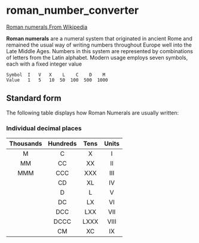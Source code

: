 # roman_number_converter

[Roman numerals,From Wikipedia](https://en.wikipedia.org/wiki/Roman_numerals)

**Roman numerals** are a numeral system that originated in ancient Rome and remained the usual way of writing numbers throughout Europe well into the Late Middle Ages. Numbers in this system are represented by combinations of letters from the Latin alphabet. Modern usage employs seven symbols, each with a fixed integer value

    Symbol 	I 	V 	X 	 L    C    D    M
    Value 	1 	5 	10  50  100  500  1000 
    
## Standard form

The following table displays how Roman Numerals are usually written:

### Individual decimal places 

| Thousands | Hundreds | Tens | Units |
| :-: | :-: | :-: | :-: |
| M | C | X | I |
| MM | CC | XX | II |
| MMM | CCC | XXX | III |
| | CD | XL | IV |
| | D | L | V |
| | DC | LX | VI |
| | DCC | LXX | VII |
| | DCCC | LXXX | VIII |
| | CM | XC | IX |
